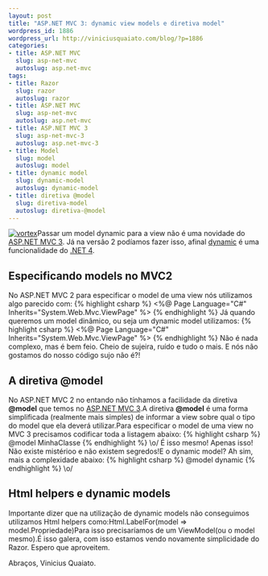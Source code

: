 ```yaml
--- 
layout: post
title: "ASP.NET MVC 3: dynamic view models e diretiva model"
wordpress_id: 1886
wordpress_url: http://viniciusquaiato.com/blog/?p=1886
categories: 
- title: ASP.NET MVC
  slug: asp-net-mvc
  autoslug: asp.net-mvc
tags: 
- title: Razor
  slug: razor
  autoslug: razor
- title: ASP.NET MVC
  slug: asp-net-mvc
  autoslug: asp.net-mvc
- title: ASP.NET MVC 3
  slug: asp-net-mvc-3
  autoslug: asp.net-mvc-3
- title: Model
  slug: model
  autoslug: model
- title: dynamic model
  slug: dynamic-model
  autoslug: dynamic-model
- title: diretiva @model
  slug: diretiva-model
  autoslug: diretiva-@model
---
```

[![](http://viniciusquaiato.com/blog/wp-content/uploads/2010/10/vortex-150x150.jpg "vortex")](http://viniciusquaiato.com/blog/wp-content/uploads/2010/10/vortex.jpg)Passar um model dynamic para a view não é uma novidade do [ASP.NET MVC 3](http://viniciusquaiato.com/blog/asp-net-mvc-3/). Já na versão 2 podíamos fazer isso, afinal [dynamic](http://viniciusquaiato.com/blog/tag/dynamic/) é uma funcionalidade do [.NET 4](http://msdn.microsoft.com/en-us/library/w0x726c2.aspx).

## Especificando models no MVC2
No ASP.NET MVC 2 para especificar o model de uma view nós utilizamos algo parecido com:
{% highlight csharp %}
<%@ Page Language="C#" Inherits="System.Web.Mvc.ViewPage<minhaclasse>" %></minhaclasse>
{% endhighlight %}
Já quando queremos um model dinâmico, ou seja um dynamic model utilizamos:
{% highlight csharp %}
<%@ Page Language="C#" Inherits="System.Web.Mvc.ViewPage<dynamic>" %></dynamic>
{% endhighlight %}
Não é nada complexo, mas é bem feio. Cheio de sujeira, ruído e tudo o mais. E nós não gostamos do nosso código sujo não é?!

## A diretiva @model
No ASP.NET MVC 2 no entando não tínhamos a facilidade da diretiva **@model** que temos no [ASP.NET MVC 3](http://www.asp.net/mvc/mvc3).A diretiva **@model** é uma forma simplificada (realmente mais simples) de informar a view sobre qual o tipo do model que ela deverá utilizar.Para especificar o model de uma view no MVC 3 precisamos codificar toda a listagem abaixo:
{% highlight csharp %}
@model MinhaClasse
{% endhighlight %}
\o/ É isso mesmo! Apenas isso! Não existe mistérioo e não existem segredos!E o dynamic model? Ah sim, mais a complexidade abaixo:
{% highlight csharp %}
@model dynamic
{% endhighlight %}
\o/

## Html helpers e dynamic models
Importante dizer que na utilização de dynamic models não conseguimos utilizamos Html helpers como:Html.LabelFor(model => model.Propriedade)Para isso precisaríamos de um ViewModel(ou o model mesmo).É isso galera, com isso estamos vendo novamente simplicidade do Razor. Espero que aproveitem.

Abraços,
Vinicius Quaiato.
